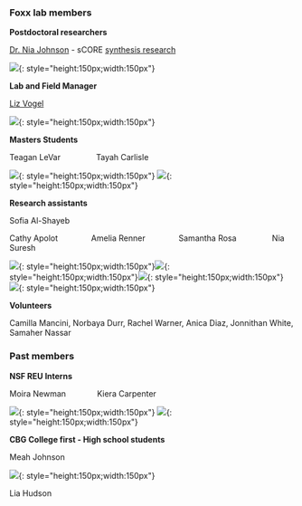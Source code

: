
### Foxx lab members

**Postdoctoral researchers**

[Dr. Nia Johnson](https://niajohnson.info/) - sCORE [synthesis research](https://score.nipcsa.com/broadening-restoration)

![](images/Nia_J.png){: style="height:150px;width:150px"}


**Lab and Field Manager**

[Liz Vogel](https://www.northbranchnatives.com/)

![](images/liz.jpg){: style="height:150px;width:150px"}

**Masters Students** 

Teagan LeVar &nbsp;&nbsp;&nbsp;&nbsp;&nbsp;&nbsp;&nbsp;&nbsp;&nbsp;&nbsp;&nbsp;&nbsp;&nbsp;&nbsp; Tayah Carlisle

![](images/Teagan.jpg){: style="height:150px;width:150px"} ![](images/Tayah.jpg){: style="height:150px;width:150px"}

**Research assistants**

Sofia Al-Shayeb

Cathy Apolot &nbsp;&nbsp;&nbsp;&nbsp;&nbsp;&nbsp;&nbsp;&nbsp;&nbsp;&nbsp;&nbsp;&nbsp;&nbsp; Amelia Renner &nbsp;&nbsp;&nbsp;&nbsp;&nbsp;&nbsp;&nbsp;&nbsp;&nbsp;&nbsp;&nbsp;&nbsp;&nbsp; Samantha Rosa &nbsp;&nbsp;&nbsp;&nbsp;&nbsp;&nbsp;&nbsp;&nbsp;&nbsp;&nbsp;&nbsp;&nbsp;&nbsp;&nbsp; Nia Suresh

![](images/Cathy.png){: style="height:150px;width:150px"}![](images/amelia.jpeg){: style="height:150px;width:150px"}![](images/Samantha.jpg){: style="height:150px;width:150px"} ![](images/Nia_S.jpg){: style="height:150px;width:150px"}

**Volunteers**

Camilla Mancini, Norbaya Durr, Rachel Warner, Anica Diaz, Jonnithan White, Samaher Nassar 

### Past members
**NSF REU Interns**

Moira Newman &nbsp;&nbsp;&nbsp;&nbsp;&nbsp;&nbsp;&nbsp;&nbsp;&nbsp;&nbsp;&nbsp;&nbsp; Kiera Carpenter


![](images/moira.jpg){: style="height:150px;width:150px"} ![](images/kiera.jpg){: style="height:150px;width:150px"}


**CBG College first - High school students**

Meah Johnson 

![](images/meah.jpg){: style="height:150px;width:150px"}

Lia Hudson 
